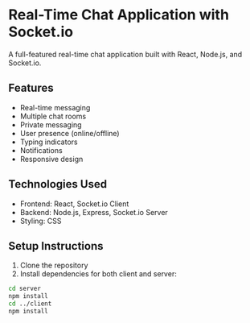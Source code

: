 # Real-Time Chat Application with Socket.io

A full-featured real-time chat application built with React, Node.js, and Socket.io.

## Features

- Real-time messaging
- Multiple chat rooms
- Private messaging
- User presence (online/offline)
- Typing indicators
- Notifications
- Responsive design

## Technologies Used

- Frontend: React, Socket.io Client
- Backend: Node.js, Express, Socket.io Server
- Styling: CSS

## Setup Instructions

1. Clone the repository
2. Install dependencies for both client and server:

```bash
cd server
npm install
cd ../client
npm install
